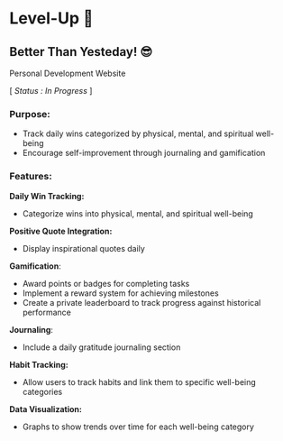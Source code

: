 # Level-Up 🎌
## Better Than Yesteday! 😎
Personal Development Website

[ _Status : In Progress_ ]

### Purpose:
 * Track daily wins categorized by physical, mental, and spiritual well-being
 * Encourage self-improvement through journaling and gamification

### Features:
 **Daily Win Tracking:**
   * Categorize wins into physical, mental, and spiritual well-being

  **Positive Quote Integration:**
   * Display inspirational quotes daily

**Gamification**:
   * Award points or badges for completing tasks
   * Implement a reward system for achieving milestones
   * Create a private leaderboard to track progress against historical performance
 
**Journaling**:
   * Include a daily gratitude journaling section
 
**Habit Tracking:**
   * Allow users to track habits and link them to specific well-being categories
 
**Data Visualization:**
   * Graphs to show trends over time for each well-being category
